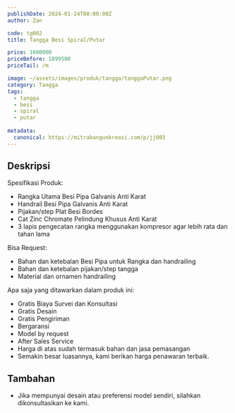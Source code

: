 ```yaml
---
publishDate: 2024-01-24T00:00:00Z
author: Zan

code: tg002
title: Tangga Besi Spiral/Putar

price: 1600000
priceBefore: 1899500
priceTail: /m

image: ~/assets/images/produk/tangga/tanggaPutar.png
category: Tangga
tags:
  - tangga
  - besi
  - spiral
  - putar
 
metadata:
  canonical: https://mitrabangunkreasi.com/p/jj003
---
```


## Deskripsi

Spesifikasi Produk:
- Rangka Utama Besi Pipa Galvanis Anti Karat
- Handrail Besi Pipa Galvanis Anti Karat
- Pijakan/step Plat Besi Bordes
- Cat Zinc Chromate Pelindung Khusus Anti Karat
- 3 lapis pengecatan rangka menggunakan kompresor agar lebih rata dan tahan lama

Bisa Request:
- Bahan dan ketebalan Besi Pipa untuk Rangka dan handrailing
- Bahan dan ketebalan pijakan/step tangga
- Material dan ornamen handrailing

Apa saja yang ditawarkan dalam produk ini:
- Gratis Biaya Survei dan Konsultasi
- Gratis Desain
- Gratis Pengiriman
- Bergaransi
- Model by request
- After Sales Service
- Harga di atas sudah termasuk bahan dan jasa pemasangan
- Semakin besar luasannya, kami berikan harga penawaran terbaik.


## Tambahan
- Jika mempunyai desain atau preferensi model sendiri, silahkan dikonsultasikan ke kami.